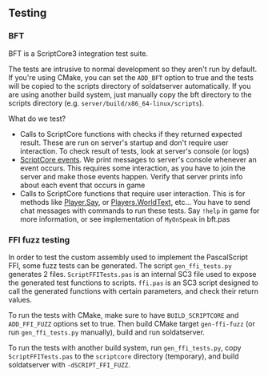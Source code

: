 ## Testing

### BFT

BFT is a ScriptCore3 integration test suite.

The tests are intrusive to normal development so they aren't run by default.
If you're using CMake, you can set the `ADD_BFT` option to true and the tests
will be copied to the scripts directory of soldatserver automatically. If you
are using another build system, just manually copy the bft directory to the
scripts directory (e.g. `server/build/x86_64-linux/scripts`).

What do we test?
- Calls to ScriptCore functions with checks if they returned expected result.
These are run on server's startup and don't require user interaction. To check
result of tests, look at server's console (or logs)
- [ScriptCore events](https://wiki.soldat.pl/index.php/Category:Events).
We print messages to server's console whenever an event occurs. This requires
some interaction, as you have to join the server and make those events happen.
Verify that server prints info about each event that occurs in game
- Calls to ScriptCore functions that require user interaction. This is for methods
like [Player.Say](https://wiki.soldat.pl/index.php/TActivePlayer.Say), or
[Players.WorldText](https://wiki.soldat.pl/index.php/TPlayers.WorldText), etc...
You have to send chat messages with commands to run these tests. Say `!help` in
game for more information, or see implementation of `MyOnSpeak` in bft.pas

### FFI fuzz testing

In order to test the custom assembly used to implement the PascalScript FFI,
some fuzz tests can be generated. The script `gen_ffi_tests.py` generates 2
files. `ScriptFFITests.pas` is an internal SC3 file used to expose the
generated test functions to scripts. `ffi.pas` is an SC3 script designed to
call the generated functions with certain parameters, and check their return
values.

To run the tests with CMake, make sure to have `BUILD_SCRIPTCORE` and
`ADD_FFI_FUZZ` options set to true. Then build CMake target `gen-ffi-fuzz`
(or run `gen_ffi_tests.py` manually), build and run soldatserver.

To run the tests with another build system, run `gen_ffi_tests.py`, copy
`ScriptFFITests.pas` to the `scriptcore` directory (temporary), and build
soldatserver with `-dSCRIPT_FFI_FUZZ`.
